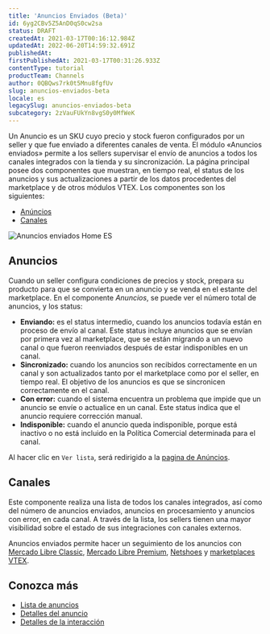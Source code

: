```yaml
---
title: 'Anuncios Enviados (Beta)'
id: 6yg2CBv5Z5AnD0qS0cw2sa
status: DRAFT
createdAt: 2021-03-17T00:16:12.984Z
updatedAt: 2022-06-20T14:59:32.691Z
publishedAt: 
firstPublishedAt: 2021-03-17T00:31:26.933Z
contentType: tutorial
productTeam: Channels
author: 0QBQws7rk0t5Mnu8fgfUv
slug: anuncios-enviados-beta
locale: es
legacySlug: anuncios-enviados-beta
subcategory: 2zVauFUkYn8vgS0y0MfWeK
---
```


Un Anuncio es un SKU cuyo precio y stock fueron configurados por un seller y que fue enviado a diferentes canales de venta. 
El módulo «Anuncios enviados» permite a los sellers supervisar el envío de anuncios a todos los canales integrados con la tienda y su sincronización. La página principal posee dos componentes que muestran, en tiempo real, el status de los anuncios y sus actualizaciones a partir de los datos procedentes del marketplace y de otros módulos VTEX. Los componentes son los siguientes:

- [Anúncios](https://help.vtex.com/es/tutorial/anuncios-enviados-beta--6yg2CBv5Z5AnD0qS0cw2sa#anuncios)            
- [Canales](https://help.vtex.com/es/tutorial/anuncios-enviados-beta--6yg2CBv5Z5AnD0qS0cw2sa#canales) 

![Anuncios enviados Home ES](//images.ctfassets.net/alneenqid6w5/4eTCYZQ0RRa2n9JN81RhRG/b75456e0477b7025707752d87438b49a/Anuncios_enviados_Home_ES.jpg)

## Anuncios
Cuando un seller configura condiciones de precios y stock, prepara su producto para que se convierta en un anuncio y se venda en el estante del marketplace. En el componente *Anuncios*, se puede ver el número total de anuncios, y los status:

- **Enviando:** es el status intermedio, cuando los anuncios todavía están en proceso de envío al canal. Este status incluye anuncios que se envían por primera vez al marketplace, que se están migrando a un nuevo canal o que fueron reenviados después de estar indisponibles en un canal.  
- **Sincronizado:** cuando los anuncios son recibidos correctamente en un canal y son actualizados tanto por el marketplace como por el seller, en tiempo real. El objetivo de los anuncios es que se sincronicen correctamente en el canal.  
- **Con error:** cuando el sistema encuentra un problema que impide que un anuncio se envíe o actualice en un canal. Este status indica que el anuncio requiere corrección manual.  
- **Indisponible:** cuando el anuncio queda indisponible, porque está inactivo o no está incluido en la Política Comercial determinada para el canal.

<div class="alert alert-info">
Al hacer clic en <code>Ver lista</code>, será redirigido a la  <a href="https://help.vtex.com/es/tutorial/listagem-de-anuncios--7MRb9S78aBdZjFGpbuffpE">pagina de Anúncios</a>.
</div>

## Canales

Este componente realiza una lista de todos los canales integrados, así como del número de anuncios enviados, anuncios en procesamiento y anuncios con error, en cada canal. A través de la lista, los sellers tienen una mayor visibilidad sobre el estado de sus integraciones con canales externos.

<div class = "alert alert-info">
Anuncios enviados permite hacer un seguimiento de los anuncios con <a href="https://help.vtex.com/es/tracks/configurar-integracao-do-mercado-livre--2YfvI3Jxe0CGIKoWIGQEIq">Mercado Libre Classic</a>, <a href="https://help.vtex.com/es/tracks/configurar-integracao-do-mercado-livre--2YfvI3Jxe0CGIKoWIGQEIq">Mercado Libre Premium</a>, <a href="https://help.vtex.com/es/tracks/configurar-integracao-da-netshoes--5Ua87lhFg4m0kEcuyqmcCm">Netshoes</a> y <a href="https://help.vtex.com/es/tutorial/estrategias-de-marketplace-na-vtex--tutorials_402#ser-un-marketplace-vtex">marketplaces VTEX</a>.
</div>

## Conozca más

- [Lista de anuncios](https://help.vtex.com/es/tutorial/listagem-de-anuncios--7MRb9S78aBdZjFGpbuffpE)    
- [Detalles del anuncio](https://help.vtex.com/es/tutorial/detalhes-do-anuncio--4FF9QYAewqAn610mDHwb0P)    
- [Detalles de la interacción](https://help.vtex.com/es/tutorial/detalhes-da-interacao--5qC6XPkyUsYPd0dqKHQNlf)    

